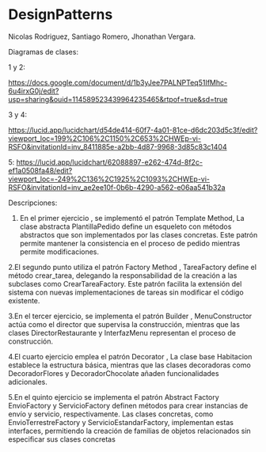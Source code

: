 # DesignPatterns
Nicolas Rodriguez, Santiago Romero, Jhonathan Vergara.

Diagramas de clases:






1 y 2:


https://docs.google.com/document/d/1b3yJee7PALNPTeq51IfMhc-6u4irxG0j/edit?usp=sharing&ouid=114589523439964235465&rtpof=true&sd=true



3 y 4:


https://lucid.app/lucidchart/d54de414-60f7-4a01-81ce-d6dc203d5c3f/edit?viewport_loc=199%2C106%2C1150%2C653%2CHWEp-vi-RSFO&invitationId=inv_8411885e-a2bb-4d87-9968-3d85c83c1404


5:
https://lucid.app/lucidchart/62088897-e262-474d-8f2c-ef1a0508fa48/edit?viewport_loc=-249%2C136%2C1925%2C1093%2CHWEp-vi-RSFO&invitationId=inv_ae2ee10f-0b6b-4290-a562-e06aa541b32a


Descripciones:


1.	En el primer ejercicio , se implementó el patrón Template Method, La clase abstracta PlantillaPedido define un esqueleto con métodos abstractos que son implementados por las clases concretas. Este patrón permite mantener la consistencia en el proceso de pedido mientras permite modificaciones.

2.El segundo punto utiliza el patrón Factory Method ,  TareaFactory define el método crear_tarea, delegando la responsabilidad de la creación a las subclases como CrearTareaFactory. Este patrón facilita la extensión del sistema con nuevas implementaciones de tareas sin modificar el código existente.

3.En el tercer ejercicio, se implementa el patrón Builder ,   MenuConstructor actúa como el director que supervisa la construcción, mientras que las clases DirectorRestaurante y InterfazMenu representan el proceso de construcción.


4.El cuarto ejercicio  emplea el patrón Decorator , La clase base Habitacion establece la estructura básica, mientras que las clases decoradoras como DecoradorFlores y DecoradorChocolate añaden funcionalidades adicionales.



5.En el quinto ejercicio  se implementa el patrón Abstract Factory  EnvioFactory y ServicioFactory definen métodos para crear instancias de envío y servicio, respectivamente. Las clases concretas, como EnvioTerrestreFactory y ServicioEstandarFactory, implementan estas interfaces, permitiendo la creación de familias de objetos relacionados sin especificar sus clases concretas
